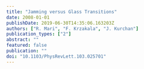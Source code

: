```yaml
---
title: "Jamming versus Glass Transitions"
date: 2008-01-01
publishDate: 2019-06-30T14:35:06.163203Z
authors: ["R. Mari", "F. Krzakala", "J. Kurchan"]
publication_types: ["2"]
abstract: ""
featured: false
publication: ""
doi: "10.1103/PhysRevLett.103.025701"
---
```


